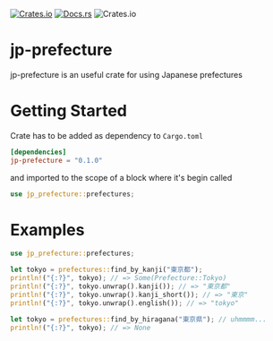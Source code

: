 [![Crates.io](https://img.shields.io/crates/v/jp-prefecture.svg)](https://crates.io/crates/jp-prefecture)
[![Docs.rs](https://docs.rs/jp-prefecture/badge.svg)](https://docs.rs/jp-prefecture)
![Crates.io](https://img.shields.io/crates/l/jp-prefecture)

# jp-prefecture

jp-prefecture is an useful crate for using Japanese prefectures

# Getting Started

Crate has to be added as dependency to `Cargo.toml`

```toml
[dependencies]
jp-prefecture = "0.1.0"
```

and imported to the scope of a block where it's begin called

```rust
use jp_prefecture::prefectures;
```

# Examples

```rust
use jp_prefecture::prefectures;

let tokyo = prefectures::find_by_kanji("東京都");
println!("{:?}", tokyo); // => Some(Prefecture::Tokyo)
println!("{:?}", tokyo.unwrap().kanji()); // => "東京都"
println!("{:?}", tokyo.unwrap().kanji_short()); // => "東京"
println!("{:?}", tokyo.unwrap().english()); // => "tokyo"

let tokyo = prefectures::find_by_hiragana("東京県"); // uhmmmm...
println!("{:?}", tokyo); // => None
```
